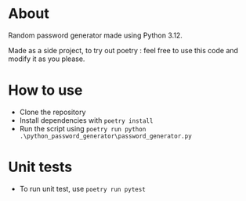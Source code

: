 # About

Random password generator made using Python 3.12.

Made as a side project, to try out poetry : feel free to use this code and modify it as you please.

# How to use

- Clone the repository
- Install dependencies with `poetry install`
- Run the script using `poetry run python .\python_password_generator\password_generator.py`

# Unit tests

- To run unit test, use `poetry run pytest`
